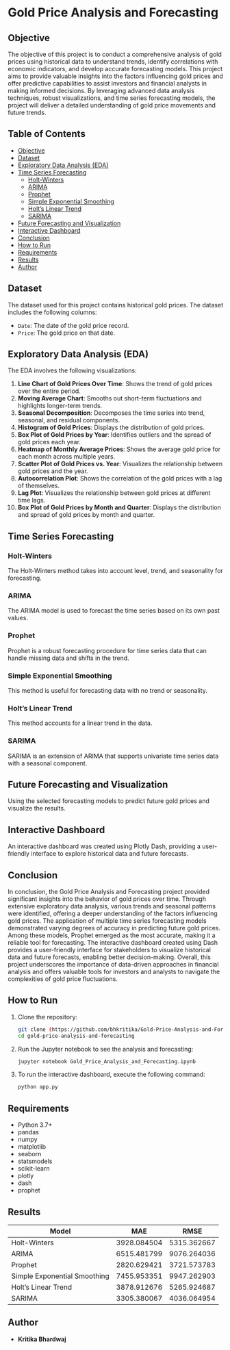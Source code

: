 # Gold Price Analysis and Forecasting

## Objective

The objective of this project is to conduct a comprehensive analysis of gold prices using historical data to understand trends, identify correlations with economic indicators, and develop accurate forecasting models. This project aims to provide valuable insights into the factors influencing gold prices and offer predictive capabilities to assist investors and financial analysts in making informed decisions. By leveraging advanced data analysis techniques, robust visualizations, and time series forecasting models, the project will deliver a detailed understanding of gold price movements and future trends.

## Table of Contents

- [Objective](#objective)
- [Dataset](#dataset)
- [Exploratory Data Analysis (EDA)](#exploratory-data-analysis-eda)
- [Time Series Forecasting](#time-series-forecasting)
  - [Holt-Winters](#holt-winters)
  - [ARIMA](#arima)
  - [Prophet](#prophet)
  - [Simple Exponential Smoothing](#simple-exponential-smoothing)
  - [Holt’s Linear Trend](#holts-linear-trend)
  - [SARIMA](#sarima)
- [Future Forecasting and Visualization](#future-forecasting-and-visualization)
- [Interactive Dashboard](#interactive-dashboard)
- [Conclusion](#conclusion)
- [How to Run](#how-to-run)
- [Requirements](#requirements)
- [Results](#results)
- [Author](#author)

## Dataset

The dataset used for this project contains historical gold prices. The dataset includes the following columns:

- `Date`: The date of the gold price record.
- `Price`: The gold price on that date.

## Exploratory Data Analysis (EDA)

The EDA involves the following visualizations:

1. **Line Chart of Gold Prices Over Time**: Shows the trend of gold prices over the entire period.
2. **Moving Average Chart**: Smooths out short-term fluctuations and highlights longer-term trends.
3. **Seasonal Decomposition**: Decomposes the time series into trend, seasonal, and residual components.
4. **Histogram of Gold Prices**: Displays the distribution of gold prices.
5. **Box Plot of Gold Prices by Year**: Identifies outliers and the spread of gold prices each year.
6. **Heatmap of Monthly Average Prices**: Shows the average gold price for each month across multiple years.
7. **Scatter Plot of Gold Prices vs. Year**: Visualizes the relationship between gold prices and the year.
8. **Autocorrelation Plot**: Shows the correlation of the gold prices with a lag of themselves.
9. **Lag Plot**: Visualizes the relationship between gold prices at different time lags.
10. **Box Plot of Gold Prices by Month and Quarter**: Displays the distribution and spread of gold prices by month and quarter.

## Time Series Forecasting

### Holt-Winters

The Holt-Winters method takes into account level, trend, and seasonality for forecasting.

### ARIMA

The ARIMA model is used to forecast the time series based on its own past values.

### Prophet

Prophet is a robust forecasting procedure for time series data that can handle missing data and shifts in the trend.

### Simple Exponential Smoothing

This method is useful for forecasting data with no trend or seasonality.

### Holt’s Linear Trend

This method accounts for a linear trend in the data.

### SARIMA

SARIMA is an extension of ARIMA that supports univariate time series data with a seasonal component.

## Future Forecasting and Visualization

Using the selected forecasting models to predict future gold prices and visualize the results.

## Interactive Dashboard

An interactive dashboard was created using Plotly Dash, providing a user-friendly interface to explore historical data and future forecasts.

## Conclusion

In conclusion, the Gold Price Analysis and Forecasting project provided significant insights into the behavior of gold prices over time. Through extensive exploratory data analysis, various trends and seasonal patterns were identified, offering a deeper understanding of the factors influencing gold prices. The application of multiple time series forecasting models demonstrated varying degrees of accuracy in predicting future gold prices. Among these models, Prophet emerged as the most accurate, making it a reliable tool for forecasting. The interactive dashboard created using Dash provides a user-friendly interface for stakeholders to visualize historical data and future forecasts, enabling better decision-making. Overall, this project underscores the importance of data-driven approaches in financial analysis and offers valuable tools for investors and analysts to navigate the complexities of gold price fluctuations.

## How to Run

1. Clone the repository:
    ```bash
    git clone (https://github.com/bhkritika/Gold-Price-Analysis-and-Forecasting)
    cd gold-price-analysis-and-forecasting
    ```
2. Run the Jupyter notebook to see the analysis and forecasting:
    ```bash
    jupyter notebook Gold_Price_Analysis_and_Forecasting.ipynb
    ```
3. To run the interactive dashboard, execute the following command:
    ```bash
    python app.py
    ```

## Requirements

- Python 3.7+
- pandas
- numpy
- matplotlib
- seaborn
- statsmodels
- scikit-learn
- plotly
- dash
- prophet

## Results

| Model                        | MAE          | RMSE         |
|------------------------------|--------------|--------------|
| Holt-Winters                 | 3928.084504  | 5315.362667  |
| ARIMA                        | 6515.481799  | 9076.264036  |
| Prophet                      | 2820.629421  | 3721.573783  |
| Simple Exponential Smoothing | 7455.953351  | 9947.262903  |
| Holt’s Linear Trend          | 3878.912676  | 5265.924687  |
| SARIMA                       | 3305.380067  | 4036.064954  |

## Author

- **Kritika Bhardwaj**
